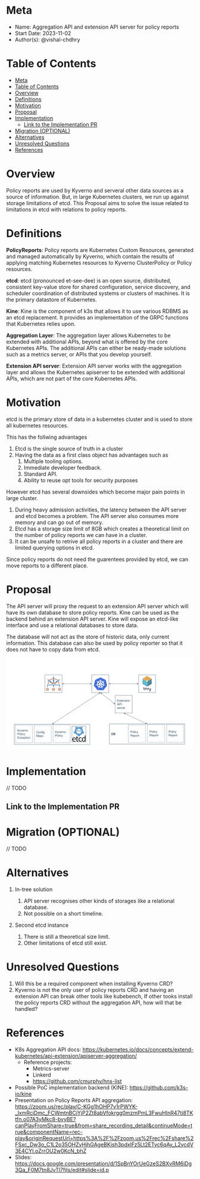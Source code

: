 # Meta
[meta]: #meta
- Name: Aggregation API and extension API server for policy reports
- Start Date: 2023-11-02
- Author(s): @vishal-chdhry

# Table of Contents
[table-of-contents]: #table-of-contents
- [Meta](#meta)
- [Table of Contents](#table-of-contents)
- [Overview](#overview)
- [Definitions](#definitions)
- [Motivation](#motivation)
- [Proposal](#proposal)
- [Implementation](#implementation)
  - [Link to the Implementation PR](#link-to-the-implementation-pr)
- [Migration (OPTIONAL)](#migration-optional)
- [Alternatives](#alternatives)
- [Unresolved Questions](#unresolved-questions)
- [References](#references)

# Overview
[overview]: #overview

Policy reports are used by Kyverno and serveral other data sources as a source of information. But, in large Kubernetes clusters, we run up against storage limitations of etcd. This Proposal aims to solve the issue related to limitations in etcd with relations to policy reports. 

# Definitions
[definitions]: #definitions

**PolicyReports**: Policy reports are Kubernetes Custom Resources, generated and managed automatically by Kyverno, which contain the results of applying matching Kubernetes resources to Kyverno ClusterPolicy or Policy resources.

**etcd**: etcd (pronounced et-see-dee) is an open source, distributed, consistent key-value store for shared configuration, service discovery, and scheduler coordination of distributed systems or clusters of machines. It is the primary datastore of Kubernetes.

**Kine**: Kine is the component of k3s that allows it to use various RDBMS as an etcd replacement. It provides an implementation of the GRPC functions that Kubernetes relies upon.

**Aggregation Layer**: The aggregation layer allows Kubernetes to be extended with additional APIs, beyond what is offered by the core Kubernetes APIs. The additional APIs can either be ready-made solutions such as a metrics server, or APIs that you develop yourself.

**Extension API server**: Extension API server works with the aggregation layer and allows the Kubernetes apiserver to be extended with additional APIs, which are not part of the core Kubernetes APIs.


# Motivation
[motivation]: #motivation

etcd is the primary store of data in a kubernetes cluster and is used to store all kubernetes resources.

This has the follwing advantages
1. Etcd is the single source of truth in a cluster
2. Having the data as a first class object has advantages such as
   1. Multiple tooling options.
   2. Immediate developer feedback.
   3. Standard API.
   4. Ability to reuse opt tools for security purposes

However etcd has several downsides which become major pain points in large cluster.
1. During heavy admission activities, the latency between the API server and etcd becomes a problem. The API server also consumes more memory and can go out of memory.
2. Etcd has a storage size limit of 8GB which creates a theoretical limit on the number of policy reports we can have in a cluster.
3. It can be unsafe to retrive all policy reports in a cluster and there are limited querying options in etcd.

Since policy reports do not need the guarentees provided by etcd, we can move reports to a different place.

# Proposal

The API server will proxy the request to an extension API server which will have its own database to store policy reports. Kine can be used as the backend behind an extension API server. Kine will expose an etcd-like interface and use a relational databases to store data. 

The database will not act as the store of historic data, only current information. This database can also be used by policy reporter so that it does not have to copy data from etcd.

![aggregation-api-architecture](./images/policy-reports-aggregation-api-architecure.png)

# Implementation

// TODO

## Link to the Implementation PR

# Migration (OPTIONAL)

// TODO

# Alternatives

1. In-tree solution
   1. API server recognises other kinds of storages like a relational database.
   2. Not possible on a short timeline.

2. Second etcd instance
   1. There is still a theoretical size limit.
   2. Other limitations of etcd still exist.


# Unresolved Questions

1. Will this be a required component when installing Kyverno CRD?
2. Kyverno is not the only user of policy reports CRD and having an extension API can break other tools like kubebench, If other tooks install the policy reports CRD without the aggregation API,  how will that be handled?

# References

* K8s Aggregation API docs: https://kubernetes.io/docs/concepts/extend-kubernetes/api-extension/apiserver-aggregation/
   * Reference projects:
     * Metrics-server
     * Linkerd
     * https://github.com/cmurphy/hns-list
* Possible PoC implementation backend (KINE): https://github.com/k3s-io/kine
* Presentation on Policy Reports API aggregation: https://zoom.us/rec/play/C-KGg1hOHP7v1rPWYK-_lxmRcjDmc_FCWmtnBCjYjP2Zt8abVfokrgg0mzmPmL3FwuHInR47ti8TKtfn.o07A3yMkc8-bvyBE?canPlayFromShare=true&from=share_recording_detail&continueMode=true&componentName=rec-play&originRequestUrl=https%3A%2F%2Fzoom.us%2Frec%2Fshare%2FSxc_Dw3o_C1L2o35OHZyHjhGAgeBKish3pdxlFz5Lt2ETvc6qAy_L2ycdV3E4CYI.oZrrOU2w0KcN_bhZ
* Slides: https://docs.google.com/presentation/d/1SpBnYOrUeGzeS2BXvRM6iDg3Qa_F0M7tn8JvTl7fjIs/edit#slide=id.p
